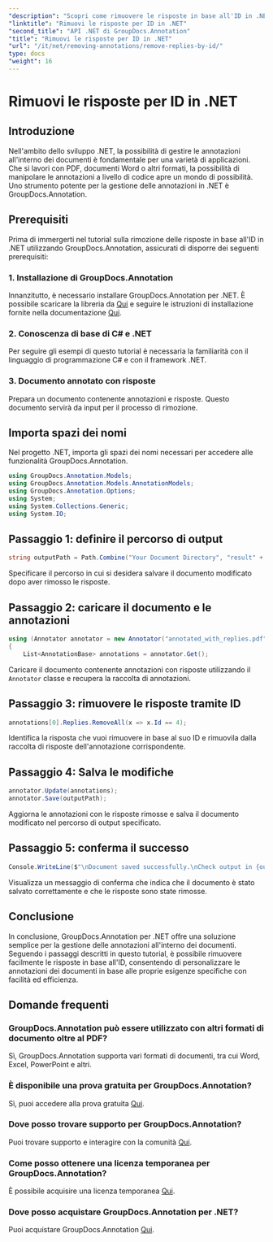 ```yaml
---
"description": "Scopri come rimuovere le risposte in base all'ID in .NET utilizzando GroupDocs.Annotation. Segui il nostro tutorial passo passo per una gestione efficiente delle annotazioni nei documenti."
"linktitle": "Rimuovi le risposte per ID in .NET"
"second_title": "API .NET di GroupDocs.Annotation"
"title": "Rimuovi le risposte per ID in .NET"
"url": "/it/net/removing-annotations/remove-replies-by-id/"
type: docs
"weight": 16
---
```


# Rimuovi le risposte per ID in .NET

## Introduzione
Nell'ambito dello sviluppo .NET, la possibilità di gestire le annotazioni all'interno dei documenti è fondamentale per una varietà di applicazioni. Che si lavori con PDF, documenti Word o altri formati, la possibilità di manipolare le annotazioni a livello di codice apre un mondo di possibilità. Uno strumento potente per la gestione delle annotazioni in .NET è GroupDocs.Annotation.
## Prerequisiti
Prima di immergerti nel tutorial sulla rimozione delle risposte in base all'ID in .NET utilizzando GroupDocs.Annotation, assicurati di disporre dei seguenti prerequisiti:
### 1. Installazione di GroupDocs.Annotation
Innanzitutto, è necessario installare GroupDocs.Annotation per .NET. È possibile scaricare la libreria da [Qui](https://releases.groupdocs.com/annotation/net/) e seguire le istruzioni di installazione fornite nella documentazione [Qui](https://tutorials.groupdocs.com/annotation/net/).
### 2. Conoscenza di base di C# e .NET
Per seguire gli esempi di questo tutorial è necessaria la familiarità con il linguaggio di programmazione C# e con il framework .NET.
### 3. Documento annotato con risposte
Prepara un documento contenente annotazioni e risposte. Questo documento servirà da input per il processo di rimozione.

## Importa spazi dei nomi
Nel progetto .NET, importa gli spazi dei nomi necessari per accedere alle funzionalità GroupDocs.Annotation.
```csharp
using GroupDocs.Annotation.Models;
using GroupDocs.Annotation.Models.AnnotationModels;
using GroupDocs.Annotation.Options;
using System;
using System.Collections.Generic;
using System.IO;
```
## Passaggio 1: definire il percorso di output
```csharp
string outputPath = Path.Combine("Your Document Directory", "result" + Path.GetExtension("input.pdf"));
```
Specificare il percorso in cui si desidera salvare il documento modificato dopo aver rimosso le risposte.
## Passaggio 2: caricare il documento e le annotazioni
```csharp
using (Annotator annotator = new Annotator("annotated_with_replies.pdf"))
{
    List<AnnotationBase> annotations = annotator.Get();
```
Caricare il documento contenente annotazioni con risposte utilizzando il `Annotator` classe e recupera la raccolta di annotazioni.
## Passaggio 3: rimuovere le risposte tramite ID
```csharp
annotations[0].Replies.RemoveAll(x => x.Id == 4);
```
Identifica la risposta che vuoi rimuovere in base al suo ID e rimuovila dalla raccolta di risposte dell'annotazione corrispondente.
## Passaggio 4: Salva le modifiche
```csharp
annotator.Update(annotations);
annotator.Save(outputPath);
```
Aggiorna le annotazioni con le risposte rimosse e salva il documento modificato nel percorso di output specificato.
## Passaggio 5: conferma il successo
```csharp
Console.WriteLine($"\nDocument saved successfully.\nCheck output in {outputPath}.");
```
Visualizza un messaggio di conferma che indica che il documento è stato salvato correttamente e che le risposte sono state rimosse.

## Conclusione
In conclusione, GroupDocs.Annotation per .NET offre una soluzione semplice per la gestione delle annotazioni all'interno dei documenti. Seguendo i passaggi descritti in questo tutorial, è possibile rimuovere facilmente le risposte in base all'ID, consentendo di personalizzare le annotazioni dei documenti in base alle proprie esigenze specifiche con facilità ed efficienza.
## Domande frequenti
### GroupDocs.Annotation può essere utilizzato con altri formati di documento oltre al PDF?
Sì, GroupDocs.Annotation supporta vari formati di documenti, tra cui Word, Excel, PowerPoint e altri.
### È disponibile una prova gratuita per GroupDocs.Annotation?
Sì, puoi accedere alla prova gratuita [Qui](https://releases.groupdocs.com/).
### Dove posso trovare supporto per GroupDocs.Annotation?
Puoi trovare supporto e interagire con la comunità [Qui](https://forum.groupdocs.com/c/annotation/10).
### Come posso ottenere una licenza temporanea per GroupDocs.Annotation?
È possibile acquisire una licenza temporanea [Qui](https://purchase.groupdocs.com/temporary-license/).
### Dove posso acquistare GroupDocs.Annotation per .NET?
Puoi acquistare GroupDocs.Annotation [Qui](https://purchase.groupdocs.com/buy).